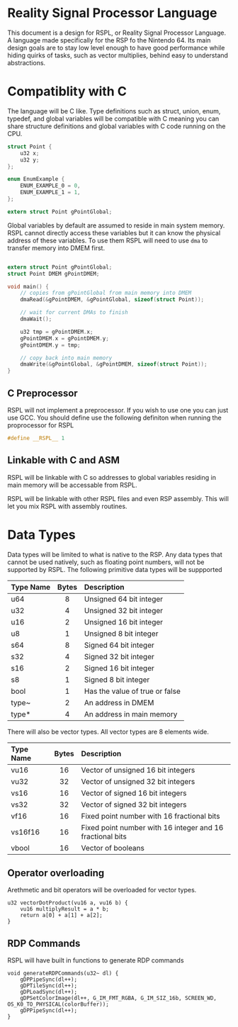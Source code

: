 # Reality Signal Processor Language

This document is a design for RSPL, or Reality Signal Processor Language. A language made specifically for the RSP fo the Nintendo 64. Its main design goals are to stay low level enough to have good performance while hiding quirks of tasks, such as vector multiplies, behind easy to understand abstractions.

# Compatiblity with C

The language will be C like. Type definitions such as struct, union, enum, typedef, and global variables will be compatible with C meaning you can share structure definitions and global variables with C code running on the CPU.

```C
struct Point {
    u32 x;
    u32 y;
};

enum EnumExample {
    ENUM_EXAMPLE_0 = 0,
    ENUM_EXAMPLE_1 = 1,
};

extern struct Point gPointGlobal;

```

Global variables by default are assumed to reside in main system memory. RSPL cannot directly access these variables but it can know the physical address of these variables. To use them RSPL will need to use `dma` to transfer memory into DMEM first.

```C

extern struct Point gPointGlobal;
struct Point DMEM gPointDMEM;

void main() {
    // copies from gPointGlobal from main memory into DMEM
    dmaRead(&gPointDMEM, &gPointGlobal, sizeof(struct Point));

    // wait for current DMAs to finish
    dmaWait();

    u32 tmp = gPointDMEM.x;
    gPointDMEM.x = gPointDMEM.y;
    gPointDMEM.y = tmp;

    // copy back into main memory
    dmaWrite(&gPointGlobal, &gPointDMEM, sizeof(struct Point));
}

```

## C Preprocessor

RSPL will not implement a preprocessor. If you wish to use one you can just use GCC. You should define use the following definiton when running the proprocessor for RSPL
```C
#define __RSPL__ 1
``` 

## Linkable with C and ASM

RSPL will be linkable with C so addresses to global variables residing in main memory will be accessable from RSPL.

RSPL will be linkable with other RSPL files and even RSP assembly. This will let you mix RSPL with assembly routines. 

# Data Types

Data types will be limited to what is native to the RSP. Any data types that cannot be used natively, such as floating point numbers, will not be supported by RSPL. The following primitive data types will be suppported

| Type Name | Bytes | Description                    |
|:----------|:-----:|:-------------------------------|
| u64       | 8     | Unsigned 64 bit integer        |
| u32       | 4     | Unsigned 32 bit integer        |
| u16       | 2     | Unsigned 16 bit integer        |
| u8        | 1     | Unsigned 8 bit integer         |
| s64       | 8     | Signed 64 bit integer          |
| s32       | 4     | Signed 32 bit integer          |
| s16       | 2     | Signed 16 bit integer          |
| s8        | 1     | Signed 8 bit integer           |
| bool      | 1     | Has the value of true or false |
| type~     | 2     | An address in DMEM             |
| type*     | 4     | An address in main memory      |

There will also be vector types. All vector types are 8 elements wide.

| Type Name | Bytes | Description                    |
|:----------|:-----:|:-------------------------------|
| vu16      | 16    | Vector of unsigned 16 bit integers |
| vu32      | 32    | Vector of unsigned 32 bit integers |
| vs16      | 16    | Vector of signed 16 bit integers |
| vs32      | 32    | Vector of signed 32 bit integers |
| vf16      | 16    | Fixed point number with 16 fractional bits |
| vs16f16   | 16    | Fixed point number with 16 integer and 16 fractional bits |
| vbool     | 16    | Vector of booleans |

## Operator overloading

Arethmetic and bit operators will be overloaded for vector types.

```
u32 vectorDotProduct(vu16 a, vu16 b) {
    vu16 multiplyResult = a * b;
    return a[0] + a[1] + a[2];
}
```

## RDP Commands

RSPL will have built in functions to generate RDP commands

```
void generateRDPCommands(u32~ dl) {
    gDPPipeSync(dl++);
    gDPTileSync(dl++);
    gDPLoadSync(dl++);
    gDPSetColorImage(dl++, G_IM_FMT_RGBA, G_IM_SIZ_16b, SCREEN_WD, OS_K0_TO_PHYSICAL(colorBuffer));
    gDPPipeSync(dl++);
}

```